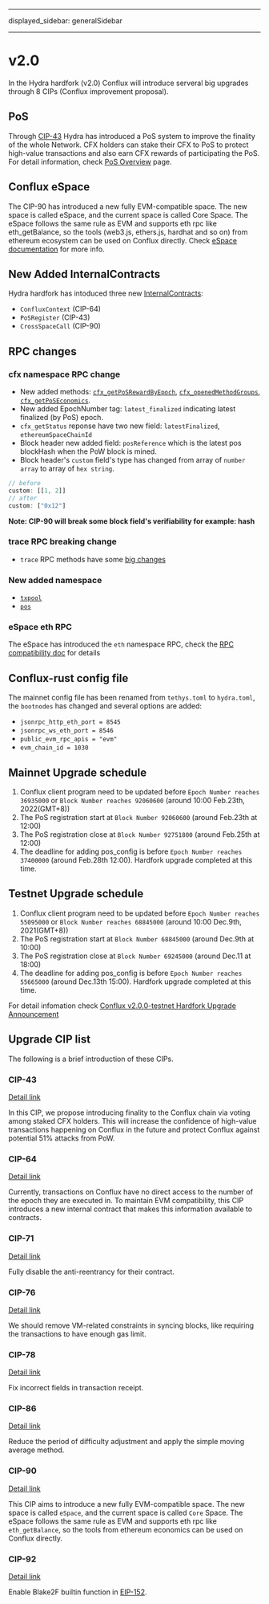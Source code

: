 - - -
displayed_sidebar: generalSidebar
- - -
# v2.0

In the Hydra hardfork (v2.0) Conflux will introduce serveral big upgrades through 8 CIPs (Conflux improvement proposal).

## PoS

Through [CIP-43](https://github.com/Conflux-Chain/CIPs/blob/master/CIPs/cip-43.md) Hydra has introduced a PoS system to improve the finality of the whole Network. CFX holders can stake their CFX to PoS to protect high-value transactions and also earn CFX rewards of participating the PoS. For detail information, check [PoS Overview](../conflux-basics/consensus-mechanisms/proof-of-stake/pos_overview.md) page.

## Conflux eSpace

The CIP-90 has introduced a new fully EVM-compatible space. The new space is called eSpace, and the current space is called Core Space. The eSpace follows the same rule as EVM and supports eth rpc like eth_getBalance, so the tools (web3.js, ethers.js, hardhat and so on) from ethereum ecosystem can be used on Conflux directly. Check [eSpace documentation](/conflux-doc/docs/EVM-Space/intro_of_evm_space) for more info.

## New Added InternalContracts

Hydra hardfork has intoduced three new [InternalContracts](../../core/core-space-basics/internal-contracts/internal-contracts.mdx):

* `ConfluxContext` (CIP-64)
* `PoSRegister` (CIP-43)
* `CrossSpaceCall` (CIP-90)

## RPC changes

### cfx namespace RPC change

* New added methods: [`cfx_getPoSRewardByEpoch`](/conflux-doc/docs/json_rpc#cfx_getposrewardbyepoch), [`cfx_openedMethodGroups`](/conflux-doc/docs/json_rpc#cfx_openedmethodgroups), [`cfx_getPoSEconomics`](/conflux-doc/docs/json_rpc#cfx_getposeconomics).
* New added EpochNumber tag: `latest_finalized` indicating latest finalized (by PoS) epoch.
* `cfx_getStatus` reponse have two new field: `latestFinalized`, `ethereumSpaceChainId`
* Block header new added field: `posReference` which is the latest pos blockHash when the PoW block is mined.
* Block header's `custom` field's type has changed from array of `number array` to array of `hex string`.

```js
// before
custom: [[1, 2]]
// after 
custom: ["0x12"]
```

**Note: CIP-90 will break some block field's verifiability for example: hash**

### trace RPC breaking change

* `trace` RPC methods have some [big changes](/conflux-doc/docs/RPCs/trace_rpc#v20-trace-breaking-change)

### New added namespace

* [`txpool`](/conflux-doc/docs/RPCs/txpool_rpc)
* [`pos`](/conflux-doc/docs/RPCs/pos_rpc)

### eSpace eth RPC

The eSpace has introduced the `eth` namespace RPC, check the [RPC compatibility doc](/conflux-doc/docs/EVM-Space/evm_space_rpc_compatibility) for details

## Conflux-rust config file

The mainnet config file has been renamed from `tethys.toml` to `hydra.toml`, the `bootnodes` has changed and several options are added:

* `jsonrpc_http_eth_port = 8545`
* `jsonrpc_ws_eth_port = 8546`
* `public_evm_rpc_apis = "evm"`
* `evm_chain_id = 1030`

## Mainnet Upgrade schedule

1. Conflux client program need to be updated before `Epoch Number reaches 36935000` or `Block Number reaches 92060600` (around 10:00 Feb.23th, 2022(GMT+8))
2. The PoS registration start at `Block Number 92060600` (around Feb.23th at 12:00)
3. The PoS registration close at `Block Number 92751800` (around Feb.25th at 12:00)
4. The deadline for adding pos_config is before `Epoch Number reaches 37400000` (around Feb.28th 12:00). Hardfork upgrade completed at this time.

## Testnet Upgrade schedule

1. Conflux client program need to be updated before `Epoch Number reaches 55095000` or `Block Number reaches 68845000` (around 10:00 Dec.9th, 2021(GMT+8))
2. The PoS registration start at `Block Number 68845000` (around Dec.9th at 10:00)
3. The PoS registration close at `Block Number 69245000` (around Dec.11 at 18:00)
4. The deadline for adding pos_config is before `Epoch Number reaches 55665000` (around Dec.13th 15:00). Hardfork upgrade completed at this time.

For detail infomation check [Conflux v2.0.0-testnet Hardfork Upgrade Announcement](https://forum.conflux.fun/t/conflux-v2-0-0-testnet-hardfork-upgrade-announcement/12556)

## Upgrade CIP list

The following is a brief introduction of these CIPs.

### CIP-43

[Detail link](https://github.com/Conflux-Chain/CIPs/blob/master/CIPs/cip-43.md)

In this CIP, we propose introducing finality to the Conflux chain via voting among staked CFX holders. This will increase the confidence of high-value transactions happening on Conflux in the future and protect Conflux against potential 51% attacks from PoW.

### CIP-64

[Detail link](https://github.com/Conflux-Chain/CIPs/blob/master/CIPs/cip-64.md)

Currently, transactions on Conflux have no direct access to the number of the epoch they are executed in. To maintain EVM compatibility, this CIP introduces a new internal contract that makes this information available to contracts.

### CIP-71

[Detail link](https://github.com/Conflux-Chain/CIPs/blob/master/CIPs/cip-71.md)

Fully disable the anti-reentrancy for their contract.

### CIP-76

[Detail link](https://github.com/Conflux-Chain/CIPs/blob/master/CIPs/cip-76.md)

We should remove VM-related constraints in syncing blocks, like requiring the transactions to have enough gas limit.

### CIP-78

[Detail link](https://github.com/Conflux-Chain/CIPs/blob/master/CIPs/cip-78.md)

Fix incorrect fields in transaction receipt.

### CIP-86

[Detail link](https://github.com/Conflux-Chain/CIPs/blob/master/CIPs/cip-86.md)

Reduce the period of difficulty adjustment and apply the simple moving average method.

### CIP-90

[Detail link](https://github.com/Conflux-Chain/CIPs/blob/master/CIPs/cip-90.md)

This CIP aims to introduce a new fully EVM-compatible space. The new space is called `eSpace`, and the current space is called `Core` Space. The eSpace follows the same rule as EVM and supports eth rpc like `eth_getBalance`, so the tools from ethereum economics can be used on Conflux directly.

### CIP-92

[Detail link](https://github.com/Conflux-Chain/CIPs/blob/master/CIPs/cip-92.md)

Enable Blake2F builtin function in [EIP-152](https://github.com/ethereum/EIPs/blob/master/EIPS/eip-152.md).
